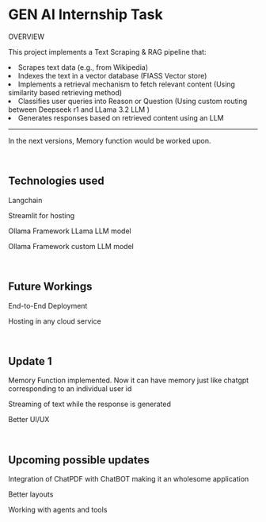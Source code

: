 <h1>GEN AI Internship Task</h1>
OVERVIEW

<p>This project implements a Text Scraping & RAG pipeline that:</p>

<li> Scrapes text data (e.g., from Wikipedia) </li>
<li> Indexes the text in a vector database (FIASS Vector store) </li>
<li> Implements a retrieval mechanism to fetch relevant content (Using similarity based retrieving method) </li>
<li> Classifies user queries into Reason or Question (Using custom routing between Deepseek r1 and LLama 3.2 LLM )</li>
<li> Generates responses based on retrieved content using an LLM </li>
<hr>
<p>In the next versions, Memory function would be worked upon.</p>
<br>
<h2>Technologies used</h2>
<p> Langchain</p>
<p> Streamlit for hosting</p>
<p> Ollama Framework LLama LLM model </p>
<p> Ollama Framework custom LLM model </p>
<br>
<h2>Future Workings</h2>
<p>End-to-End Deployment</p>
<p>Hosting in any cloud service</p>
<br>
<h2>Update 1</h2>
<p>Memory Function implemented. Now it can have memory just like chatgpt corresponding to an individual user id</p>
<p>Streaming of text while the response is generated</p>
<p>Better UI/UX</p>
<br>
<h2>Upcoming possible updates</h2>
<p>Integration of ChatPDF with ChatBOT making it an wholesome application</p>
<p>Better layouts</p>
<p> Working with agents and tools</p>
